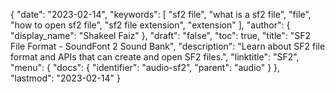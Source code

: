 {
  "date": "2023-02-14",
  "keywords": [
    "sf2 file",
    "what is a sf2 file",
    "file",
    "how to open sf2 file",
    "sf2 file extension",
    "extension"
  ],
  "author": {
    "display_name": "Shakeel Faiz"
  },
  "draft": "false",
  "toc": true,
  "title": "SF2 File Format - SoundFont 2 Sound Bank",
  "description": "Learn about SF2 file format and APIs that can create and open SF2 files.",
  "linktitle": "SF2",
  "menu": {
    "docs": {
      "identifier": "audio-sf2",
      "parent": "audio"
    }
  },
  "lastmod": "2023-02-14"
}

